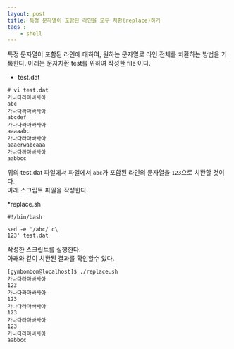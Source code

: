 ```yaml
---
layout: post
title: 특정 문자열이 포함된 라인을 모두 치환(replace)하기
tags :
    - shell
---
```


특정 문자열이 포함된 라인에 대하여, 원하는 문자열로 라인 전체를 치환하는 방법을 기록한다.
아래는 문자치환 test를 위하여 작성한 file 이다.


* test.dat
```shell
# vi test.dat
가나다라마바사아
abc
가나다라마바사아
abcdef
가나다라마바사아
aaaaabc
가나다라마바사아
aaaerwabcaaa
가나다라마바사아
aabbcc
```

위의 test.dat 파일에서 파일에서 `abc`가 포함된 라인의 문자열을 `123`으로 치환할 것이다.<br>
아래 스크립트 파일을 작성한다.

*replace.sh
```shell
#!/bin/bash

sed -e '/abc/ c\
123' test.dat
```

작성한 스크립트를 실행한다.<br>
아래와 같이 치환된 결과를 확인할수 있다.
```shell
[gymbombom@localhost]$ ./replace.sh
가나다라마바사아
123
가나다라마바사아
123
가나다라마바사아
123
가나다라마바사아
123
가나다라마바사아
aabbcc
```
